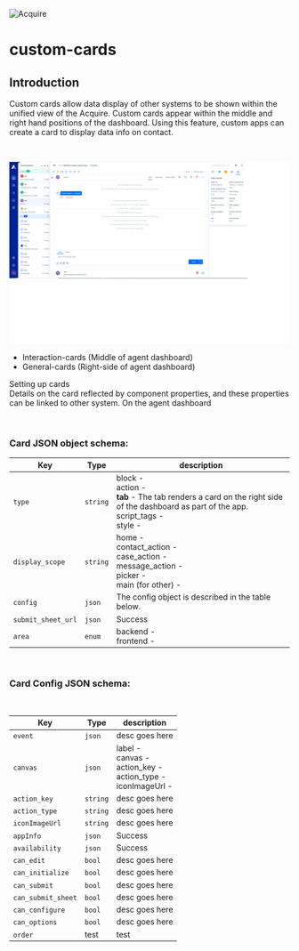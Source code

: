 ![Acquire](https://acquire.io/wp-content/themes/acquire/assets/images/common/acquire-logo.svg "Acquire")


# custom-cards

## Introduction
Custom cards allow data display of other systems to be shown within the unified view of the Acquire. Custom cards appear within the middle and right hand positions of the dashboard. Using this feature, custom apps can create a card to display data info on contact.

<br>

![dashboard](screenshots/dashboard.png)

* Interaction-cards (Middle of agent dashboard)
* General-cards (Right-side of agent dashboard)

Setting up cards
<br>
Details on the card reflected by component properties, and these properties can be linked to other system. On the agent dashboard 

<br>

### Card JSON object schema:

|Key|Type|description|
|---|---|---|
|<code>type</code>|<code>string</code>|block - <br>action - <br><strong>tab</strong> - The tab renders a card on the right side of the dashboard as part of the app.<br>script_tags - <br>style -|
|<code>display_scope</code>|<code>string</code>|home - <br>contact_action - <br>case_action - <br>message_action - <br>picker - <br>main (for other) - |
|<code>config</code>|<code>json</code>|The config object is described in the table below.|
|<code>submit_sheet_url</code>|<code>json</code>|Success|
|<code>area</code>|<code>enum</code>|backend - <br>frontend - |

<br>

### Card Config JSON schema:
<br>

|Key|Type|description|
|---|---|---|
|<code>event</code>|<code>json</code>|desc goes here|
|<code>canvas</code>|<code>json</code>|label - <br>canvas - <br>action_key - <br>action_type - <br>iconImageUrl -|
|<code>action_key</code>|<code>string</code>|desc goes here|
|<code>action_type</code>|<code>string</code>|desc goes here|
|<code>iconImageUrl</code>|<code>string</code>|desc goes here|
|<code>appInfo</code>|<code>json</code>|Success|
|<code>availability</code>|<code>json</code>|Success|
|<code>can_edit</code>|<code>bool</code>|desc goes here|
|<code>can_initialize</code>|<code>bool</code>|desc goes here|
|<code>can_submit</code>|<code>bool</code>|desc goes here|
|<code>can_submit_sheet</code>|<code>bool</code>|desc goes here|
|<code>can_configure</code>|<code>bool</code>|desc goes here|
|<code>can_options</code>|<code>bool</code>|desc goes here|
|<code>order</code>|test|test|

